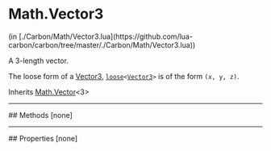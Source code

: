 <link href="../../style.css" rel="stylesheet" type="text/css"/>
<h1 class="class-title">Math.Vector3</h1>
<span class="file-link">(in [./Carbon/Math/Vector3.lua](https://github.com/lua-carbon/carbon/tree/master/./Carbon/Math/Vector3.lua))</span><br/>

A 3-length vector.

The loose form of a <a href="Classes/Math.Vector3">Vector3</a>, <code><a href="Types#loose">loose</a>&lt;<a href="Classes/Math.Vector3">Vector3</a>&gt;</code> is of the form <code>(x, y, z)</code>.

<span class="bold">Inherits <a href="Classes/Math.Vector">Math.Vector</a><3></span>

<hr />
## Methods
[none]

<hr />
## Properties
[none]
